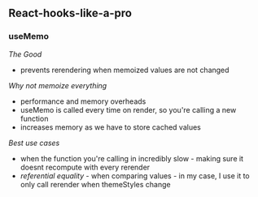 ## React-hooks-like-a-pro

### useMemo

*The Good*
- prevents rerendering when memoized values are not changed

*Why not memoize everything*
- performance and memory overheads
- useMemo is called every time on render, so you're calling a new function
- increases memory as we have to store cached values

*Best use cases*
- when the function you're calling in incredibly slow - making sure it doesnt recompute with every rerender
- *referential equality* - when comparing values - in my case, I use it to only call rerender when themeStyles change
